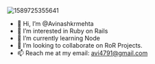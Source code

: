 ![1589725355641](https://github.com/Avinashkrmehta/Avinashkrmehta/assets/13481468/a8470ea6-473b-4203-8290-bca28a199259)


- 👋 Hi, I’m @Avinashkrmehta
- 👀 I’m interested in Ruby on Rails
- 🌱 I’m currently learning Node
- 💞️ I’m looking to collaborate on RoR Projects.
- 📫 Reach me at my email: avi4791@gmail.com
